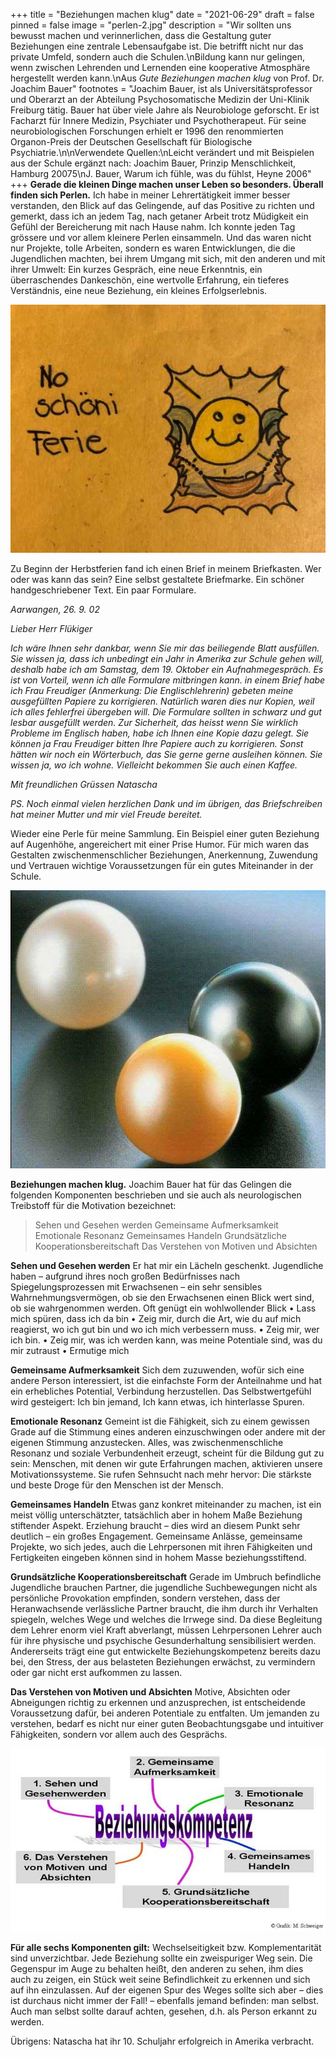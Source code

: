 +++
title = "Beziehungen machen klug"
date = "2021-06-29"
draft = false
pinned = false
image = "perlen-2.jpg"
description = "Wir sollten uns bewusst machen und verinnerlichen, dass die Gestaltung guter Beziehungen eine zentrale Lebensaufgabe ist. Die betrifft nicht nur das private Umfeld, sondern auch die Schulen.\nBildung kann nur gelingen, wenn zwischen Lehrenden und Lernenden eine kooperative Atmosphäre hergestellt werden kann.\nAus *Gute Beziehungen machen klug* von Prof. Dr. Joachim Bauer"
footnotes = "Joachim Bauer, ist als Universitätsprofessor und Oberarzt an der Abteilung Psychosomatische Medizin der Uni-Klinik Freiburg tätig. Bauer hat über viele Jahre als Neurobiologe geforscht. Er ist Facharzt für Innere Medizin, Psychiater und Psychotherapeut. Für seine neurobiologischen Forschungen erhielt er 1996 den renommierten Organon-Preis der Deutschen Gesellschaft für Biologische Psychiatrie.\n\nVerwendete Quellen:\nLeicht verändert und mit Beispielen aus der Schule ergänzt nach: Joachim Bauer, Prinzip Menschlichkeit, Hamburg 20075\nJ. Bauer, Warum ich fühle, was du fühlst, Heyne 2006"
+++
**Gerade die kleinen Dinge machen unser Leben so besonders. Überall finden sich Perlen.** 
Ich habe in meiner Lehrertätigkeit immer besser verstanden, den Blick auf das Gelingende, auf das Positive zu richten und gemerkt, dass ich an jedem Tag, nach getaner Arbeit trotz Müdigkeit ein Gefühl der Bereicherung mit nach Hause nahm. Ich konnte jeden Tag grössere und vor allem kleinere Perlen einsammeln. Und das waren nicht nur Projekte, tolle Arbeiten, sondern es waren Entwicklungen, die die Jugendlichen machten, bei ihrem Umgang mit sich, mit den anderen und mit ihrer Umwelt: Ein kurzes Gespräch, eine neue Erkenntnis, ein überraschendes Dankeschön, eine wertvolle Erfahrung, ein tieferes Verständnis, eine neue Beziehung, ein kleines Erfolgserlebnis.

![](2021-06-01-11.40.04-3.jpg)

Zu Beginn der Herbstferien fand ich einen Brief in meinem Briefkasten. Wer oder was kann das sein? Eine selbst gestaltete Briefmarke. Ein schöner handgeschriebener Text. Ein paar Formulare.

*Aarwangen, 26. 9. 02*

*Lieber Herr Flükiger*

*Ich wäre Ihnen sehr dankbar, wenn Sie mir das beiliegende Blatt ausfüllen. Sie wissen ja, dass ich unbedingt ein Jahr in Amerika zur Schule gehen will, deshalb habe ich am Samstag, dem 19. Oktober ein Aufnahmegespräch. Es ist von Vorteil, wenn ich alle Formulare mitbringen kann. in einem Brief habe ich Frau Freudiger (Anmerkung: Die Englischlehrerin) gebeten meine ausgefüllten Papiere zu korrigieren. Natürlich waren dies nur Kopien, weil ich alles fehlerfrei übergeben will.*
*Die Formulare sollten in schwarz und gut lesbar ausgefüllt werden. Zur Sicherheit, das heisst wenn Sie wirklich Probleme im Englisch haben, habe ich Ihnen eine Kopie dazu gelegt. Sie können ja Frau Freudiger bitten Ihre Papiere auch zu korrigieren. Sonst hätten wir noch ein Wörterbuch, das Sie gerne gerne ausleihen können. Sie wissen ja, wo ich wohne. Vielleicht bekommen Sie auch einen Kaffee.*

*Mit freundlichen Grüssen* 
*Natascha*

*PS. Noch einmal vielen herzlichen Dank und im übrigen, das Briefschreiben hat meiner Mutter und mir viel Freude bereitet.*

Wieder eine Perle für meine Sammlung. Ein Beispiel einer guten Beziehung auf Augenhöhe, angereichert mit einer Prise Humor. Für mich waren das Gestalten zwischenmenschlicher Beziehungen, Anerkennung, Zuwendung und Vertrauen wichtige Voraussetzungen für ein gutes Miteinander in der Schule. 

![](perlen-bild-4.jpg)

**Beziehungen machen klug.**
Joachim Bauer hat für das Gelingen die folgenden Komponenten beschrieben und sie auch als neurologischen Treibstoff für die Motivation bezeichnet: 

> Sehen und Gesehen werden
> Gemeinsame Aufmerksamkeit 
> Emotionale Resonanz
> Gemeinsames Handeln
> Grundsätzliche Kooperationsbereitschaft
> Das Verstehen von Motiven und Absichten

**Sehen und Gesehen werden**
Er hat mir ein Lächeln geschenkt. Jugendliche haben – aufgrund ihres noch großen Bedürfnisses nach Spiegelungsprozessen mit Erwachsenen – ein sehr sensibles Wahrnehmungsvermögen, ob sie den Erwachsenen einen Blick wert sind, ob sie wahrgenommen werden. Oft genügt ein wohlwollender Blick
•	Lass mich spüren, dass ich da bin
•	Zeig mir, durch die Art, wie du auf mich reagierst, wo ich gut bin und wo ich mich verbessern muss. 
•	Zeig mir, wer ich bin.
•	Zeig mir, was ich werden kann, was meine Potentiale sind, was du mir zutraust
•	Ermutige mich

**Gemeinsame Aufmerksamkeit**
Sich dem zuzuwenden, wofür sich eine andere Person interessiert, ist die einfachste Form der Anteilnahme und hat ein erhebliches Potential, Verbindung herzustellen. Das Selbstwertgefühl wird gesteigert: Ich bin jemand, Ich kann etwas, ich hinterlasse Spuren.

**Emotionale Resonanz**
Gemeint ist die Fähigkeit, sich zu einem gewissen Grade auf die Stimmung eines anderen einzuschwingen oder andere mit der eigenen Stimmung anzustecken. Alles, was zwischenmenschliche Resonanz und soziale Verbundenheit erzeugt, scheint für die Bildung gut zu sein: Menschen, mit denen wir gute Erfahrungen machen, aktivieren unsere Motivationssysteme. Sie rufen Sehnsucht nach mehr hervor: Die stärkste und beste Droge für den Menschen ist der Mensch.

**Gemeinsames Handeln**
Etwas ganz konkret miteinander zu machen, ist ein meist völlig unterschätzter, tatsächlich aber in hohem Maße Beziehung stiftender Aspekt. Erziehung braucht – dies wird an diesem Punkt sehr deutlich – ein großes Engagement. Gemeinsame Anlässe, gemeinsame Projekte, wo sich jedes, auch die Lehrpersonen mit ihren Fähigkeiten und Fertigkeiten eingeben können sind in hohem Masse beziehungsstiftend.

**Grundsätzliche Kooperationsbereitschaft**
Gerade im Umbruch befindliche Jugendliche brauchen Partner, die jugendliche Suchbewegungen nicht als persönliche Provokation empfinden, sondern verstehen, dass der Heranwachsende verlässliche Partner braucht, die ihm durch ihr Verhalten spiegeln, welches Wege und welches die Irrwege sind. 
Da diese Begleitung dem Lehrer enorm viel Kraft abverlangt, müssen Lehrpersonen Lehrer auch für ihre physische und psychische Gesunderhaltung sensibilisiert werden. Andererseits trägt eine gut entwickelte Beziehungskompetenz bereits dazu bei, den Stress, der aus belasteten Beziehungen erwächst, zu vermindern oder gar nicht erst aufkommen zu lassen. 

**Das Verstehen von Motiven und Absichten**
Motive, Absichten oder Abneigungen richtig zu erkennen und anzusprechen, ist entscheidende Voraussetzung dafür, bei anderen Potentiale zu entfalten. Um jemanden zu verstehen, bedarf es nicht nur einer guten Beobachtungsgabe und intuitiver Fähigkeiten, sondern vor allem auch des Gesprächs. 

![](beziehungskompetenz.jpg)

**Für alle sechs Komponenten gilt:** 
Wechselseitigkeit bzw. Komplementarität sind unverzichtbar. Jede Beziehung sollte ein zweispuriger Weg sein. Die Gegenspur im Auge zu behalten heißt, den anderen zu sehen, ihm dies auch zu zeigen, ein Stück weit seine Befindlichkeit zu erkennen und sich auf ihn einzulassen. Auf der eigenen Spur des Weges sollte sich aber – dies ist durchaus nicht immer der Fall! – ebenfalls jemand befinden: man selbst. Auch man selbst sollte darauf achten, gesehen, d.h. als Person erkannt zu werden.

Übrigens: Natascha hat ihr 10. Schuljahr erfolgreich in Amerika verbracht.